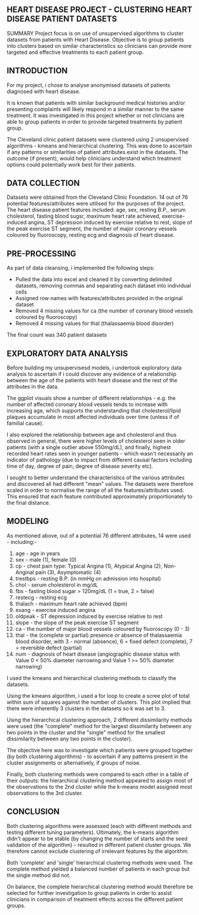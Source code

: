## HEART DISEASE PROJECT - CLUSTERING HEART DISEASE PATIENT DATASETS

SUMMARY
Project focus is on use of unsupervised algorithms to cluster datasets from patients with Heart Disease. Objective is to group patients into clusters based on similar characteristics so clinicians can provide more targeted and effective treatments to each patient group.

## INTRODUCTION 
For my project, i chose to analyse anonymised datasets of patients diagnosed with heart disease. 

It is known that patients with similar background medical histories and/or presenting complaints will likely respond in a similar manner to the same treatment. It was investigated in this project whether or not clinicians are able to group patients in order to provide targeted treatments by patient group. 

The Cleveland clinic patient datasets were clustered using 2 unsupervised algorithms - kmeans and hierarchical clustering. This was done to ascertain if any patterns or similarities of patient attributes exist in the datasets. The outcome (if present), would help clinicians understand which treatment options could potentially work best for their patients. 

## DATA COLLECTION
Datasets were obtained from the Cleveland Clinic Foundation. 14 out of 76 potential features/attributes were utilised for the purposes of the project. The heart disease patient features included: age, sex, resting B.P., serum cholesterol, fasting blood sugsr, maximum heart rate achieved, exercise-induced angina, ST depression induced by exercise relative to rest, slope of the peak exercise ST segment, the number of major coronary vessels coloured by fluoroscopy, resting ecg and diagnosis of heart disease. 

## PRE-PROCESSING
As part of data cleansing, i implemented the following steps:

- Pulled the data into excel and cleaned it by converting delimited datasets, removing commas and separating each dataset into individual cells
- Assigned row names with features/attributes provided in the original dataset
- Removed 4 missing values for ca (the number of coronary blood vessels coloured by fluoroscopy)
- Removed 4 missing values for thal (thalassaemia blood disorder)

The final count was 340 patient datasets


## EXPLORATORY DATA ANALYSIS
Before building my unsupervisesd models, i undertook exploratory data analysis to ascertain if i could discover any evidence of a relationship between the age of the patients with heart disease and the rest of the attributes in the data. 

The ggplot visuals show a number of different relationships - e.g. the number of affected coronary blood vessels tends to increase with increasing age, which supports the understanding that cholesterol/lipid plaques accumulate in most affected individuals over time (unless if of familial cause).

I also explored the relationship between age and cholesterol and thus observed in general, there were higher levels of cholesterol seen in older patients (with a single outlier above 550mg/dL), and finally, highest recorded heart rates seen in younger patients - which wasn't necessarily an indicator of pathology (due to impact from different causal factors including time of day, degree of pain, degree of disease severity etc). 

I sought to better understand the characteristics of the various attributes and discovered all had different "mean" values. The datasets were therefore scaled in order to normalise the range of all the features/attributes used. This ensured that each feature contributed approximately proportionately to the final distance.


## MODELING
As mentioned above, out of a potential 76 different attributes, 14 were used - including:- 

1. age - age in years
2. sex - male (1), female (0)
3. cp - chest pain type: Typical Angina (1), Atypical Angina (2), Non-Anginal pain (3), Asymptomatic (4)
4. trestbps - resting B.P. (in mmHg on admission into hospital)
5. chol - serum cholesterol in mg/dL
6. fbs - fasting blood sugar > 120mg/dL (1 = true, 2 = false)
7. restecg - resting ecg
8. thalach - maximum heart rate achieved (bpm)
9. exang - exercise induced angina
10. oldpeak - ST depression induced by exercise relative to rest
11. slope - the slope of the peak exercise ST segment 
12. ca - the number of major blood vessels coloured by fluoroscopy (0 - 3)
13. thal - the (complete or partial) presence or absence of thalassaemia blood disorder, with 3 - normal (absence), 6 = fixed defect (complete), 7 = reversible defect (partial)
14. num - diagnosis of heart disease (angiographic disease status with Value 0 < 50% diameter narrowing and Value 1 >= 50% diameter narrowing)


I used the kmeans and hierarchical clustering methods to classify the datasets. 

Using the kmeans algorithm, i used a for loop to create a scree plot of total within sum of squares against the number of clusters. This plot implied that there were inherently 3 clusters in the datasets so k was set to 3. 

Using the hierarchical clustering approach, 2 different dissimilarity methods were used (the "complete" method for the largest dissimilarity between any two points in the cluster and the "single" method for the smallest dissimilarity between any two points in the cluster).

The objective here was to investigate which patients were grouped together (by both clustering algorithms) - to ascertain if any patterns present in the cluster assignments or alternatively, if groups of noise.

Finally, both clustering methods were compared to each other in a table of their outputs: the hierarchical clustering method appeared to assign most of the observations to the 2nd cluster while the k-means model assigned most observations to the 3rd cluster. 

## CONCLUSION
Both clustering algorithms were assessed (each with different methods and testing different tuning parameters). Ultimately, the k-means algorithm didn't appear to be stable (by changing the number of starts and the seed validation of the algorithm) - resulted in different patient cluster groups. We therefore cannot exclude clustering of irrelevant features by the algorithm. 

Both 'complete' and 'single' hierarchical clustering methods were used. The complete method yielded a balanced number of patients in each group but the single method did not. 

On balance, the complete hierarchical clustering method would therefore be selected for further investigation to group patients in order to assist clinicians in comparison of treatment effects across the different patient groups.



 
 
 
 



